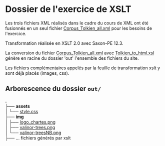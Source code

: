 # Dossier de l'exercice de XSLT

Les trois fichiers XML réalisés dans le cadre du cours de XML ont été fusionnés en un seul fichier [Corpus_Tolkien_all.xml](https://github.com/May8326/ProjetXML_Tolkien/blob/master/XML/transfo-xslt/Corpus_Tolkien_all.xml) pour les besoins de l'exercice.

Transformation réalisée en XSLT 2.0 avec Saxon-PE 12.3.

La conversion du fichier [Corpus_Tolkien_all.xml](https://github.com/May8326/ProjetXML_Tolkien/blob/master/XML/transfo-xslt/Corpus_Tolkien_all.xml) avec [Tolkien_to_html.xsl](https://github.com/May8326/ProjetXML_Tolkien/blob/master/XML/transfo-xslt/Tolkien_to_html.xsl) génère en racine du dossier 'out' l'ensemble des fichiers du site.

Les fichiers complémentaires appelés par la feuille de transformation xslt y sont déjà placés (images, css).

## Arborescence du dossier `out/`

**.** \
├── **assets** \
│   └── [style.css](out/assets/style.css)\
├── **img**\
│   ├── [logo_chartes.png](out/img/logo_chartes.png)\
│   ├── [valinor-trees.png](out/img/valinor-trees.png)\
│   └── [valinor-treesNB.png](out/img/valinor-treesNB.png)\
├── ... fichiers générés par xslt

